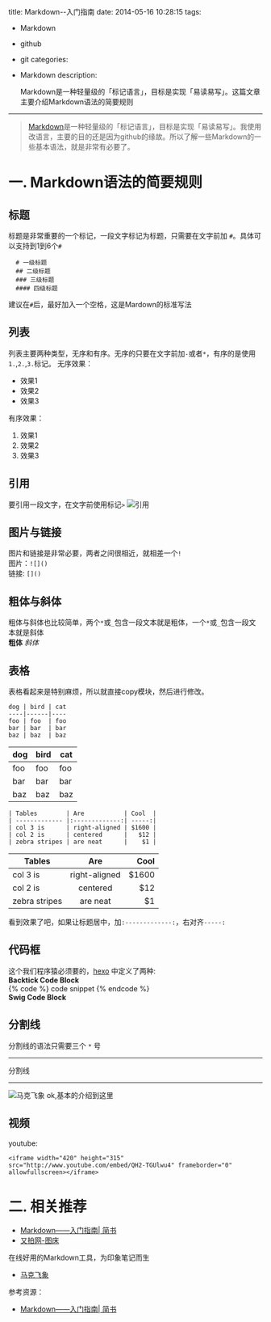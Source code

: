 title: Markdown--入门指南
date: 2014-05-16 10:28:15
tags:
- Markdown
- github
- git
categories:
- Markdown
description:

  Markdown是一种轻量级的「标记语言」，目标是实现「易读易写」。这篇文章主要介绍Markdown语法的简要规则
---
> [Markdown](http://zh.wikipedia.org/wiki/Markdown)是一种轻量级的「标记语言」，目标是实现「易读易写」。我使用改语言，主要的目的还是因为github的缘故。所以了解一些Markdown的一些基本语法，就是非常有必要了。

# 一. Markdown语法的简要规则
## 标题
标题是非常重要的一个标记，一段文字标记为标题，只需要在文字前加 `#`。具体可以支持到1到6个`#`
```
  # 一级标题
  ## 二级标题
  ### 三级标题
  #### 四级标题
```
建议在`#`后，最好加入一个空格，这是Mardown的标准写法
## 列表
列表主要两种类型，无序和有序。无序的只要在文字前加`-`或者`*`，有序的是使用`1.`,`2.`,`3.`标记。
无序效果：
- 效果1
- 效果2
- 效果3

有序效果：
1. 效果1
2. 效果2
3. 效果3

## 引用
要引用一段文字，在文字前使用标记`>`
![引用](http://pic.yupoo.com/yeungeek/DL9g4bQW/medish.jpg)
## 图片与链接
图片和链接是非常必要，两者之间很相近，就相差一个`!`  
图片：`![]()`  
链接: `[]()`
## 粗体与斜体
粗体与斜体也比较简单，两个`*`或`_`包含一段文本就是粗体，一个`*`或`_`包含一段文本就是斜体  
**粗体**   _斜体_
## 表格
表格看起来是特别麻烦，所以就直接copy模块，然后进行修改。
```
dog | bird | cat
----|------|----
foo | foo  | foo
bar | bar  | bar
baz | baz  | baz
```
dog | bird | cat
----|------|----
foo | foo  | foo
bar | bar  | bar
baz | baz  | baz
```
| Tables        | Are           | Cool  |
| ------------- |:-------------:| -----:|
| col 3 is      | right-aligned | $1600 |
| col 2 is      | centered      |   $12 |
| zebra stripes | are neat      |    $1 |
```
| Tables        | Are           | Cool  |
| ------------- |:-------------:| -----:|
| col 3 is      | right-aligned | $1600 |
| col 2 is      | centered      |   $12 |
| zebra stripes | are neat      |    $1 |
看到效果了吧，如果让标题居中，加`:-------------:`，右对齐`-----:`
## 代码框
这个我们程序猿必须要的，[hexo](http://hexo.io/docs/writing.html#Code_Highlighting) 中定义了两种:  
**Backtick Code Block**  
{% code %}
code snippet
{% endcode %}  
**Swig Code Block**
## 分割线
分割线的语法只需要三个 `*` 号
***
分割线
***

![马克飞象](http://pic.yupoo.com/yeungeek/DL9wYPS8/medish.jpg)
ok,基本的介绍到这里
## 视频
youtube:
```
<iframe width="420" height="315" src="http://www.youtube.com/embed/QH2-TGUlwu4" frameborder="0" allowfullscreen></iframe>
```

# 二. 相关推荐
- [Markdown——入门指南| 简书](http://jianshu.io/p/1e402922ee32)
- [又拍网-图床](http://www.yupoo.com) 

在线好用的Markdown工具，为印象笔记而生
- [马克飞象](http://maxiang.info)

参考资源：
- [Markdown——入门指南| 简书](http://jianshu.io/p/1e402922ee32)